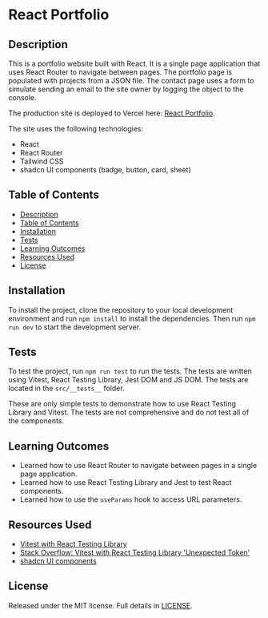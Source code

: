 # React Portfolio

## Description

This is a portfolio website built with React. It is a single page application that uses React Router to navigate between pages. The portfolio page is populated with projects from a JSON file. The contact page uses a form to simulate sending an email to the site owner by logging the object to the console.

The production site is deployed to Vercel here: [React Portfolio](https://react-portfolio-five-psi.vercel.app/).

The site uses the following technologies:

- React
- React Router
- Tailwind CSS
- shadcn UI components (badge, button, card, sheet)

## Table of Contents

- [Description](#description)
- [Table of Contents](#table-of-contents)
- [Installation](#installation)
- [Tests](#tests)
- [Learning Outcomes](#learning-outcomes)
- [Resources Used](#resources-used)
- [License](#license)

## Installation

To install the project, clone the repository to your local development environment and run `npm install` to install the dependencies. Then run `npm run dev` to start the development server.

## Tests

To test the project, run `npm run test` to run the tests. The tests are written using Vitest, React Testing Library, Jest DOM and JS DOM. The tests are located in the `src/__tests__` folder.

These are only simple tests to demonstrate how to use React Testing Library and Vitest. The tests are not comprehensive and do not test all of the components.

## Learning Outcomes

- Learned how to use React Router to navigate between pages in a single page application.
- Learned how to use React Testing Library and Jest to test React components.
- Learned how to use the `useParams` hook to access URL parameters.

## Resources Used

- [Vitest with React Testing Library](https://www.robinwieruch.de/vitest-react-testing-library/)
- [Stack Overflow: Vitest with React Testing Library 'Unexpected Token'](https://stackoverflow.com/questions/74970340/vitest-with-react-testing-library-unexpected-token)
- [shadcn UI components](https://ui.shadcn.com/)

## License

Released under the MIT license. Full details in [LICENSE](./LICENSE).
